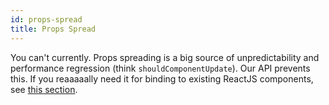 ```yaml
---
id: props-spread
title: Props Spread
---
```


You can't currently. Props spreading is a big source of unpredictability and performance regression (think `shouldComponentUpdate`). Our API prevents this. If you reaaaaally need it for binding to existing ReactJS components, see [this section](clone-element.md).
